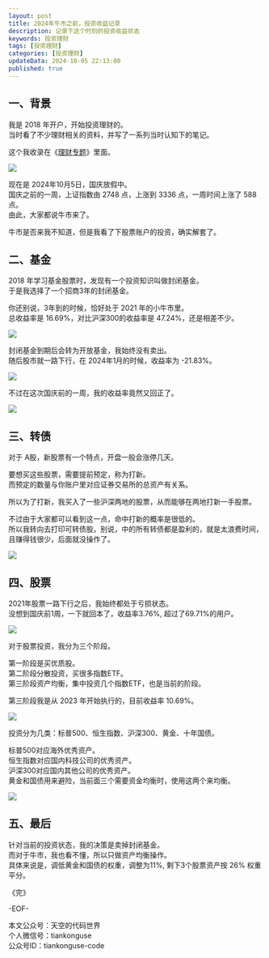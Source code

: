 ```yaml
---
layout: post  
title: 2024年牛市之前，投资收益记录    
description: 记录下这个时刻的投资收益状态      
keywords: 投资理财    
tags: [投资理财]  
categories: [投资理财]  
updateData: 2024-10-05 22:13:00  
published: true  
---
```



## 一、背景  


我是 2018 年开户，开始投资理财的。  
当时看了不少理财相关的资料，并写了一系列当时认知下的笔记。  


这个我收录在《[理财专题](https://mp.weixin.qq.com/mp/homepage?__biz=MzI2NDA0NDM1MA==&hid=6&sn=c44635643396fb457e6f2f426c599cf1&scene=18#wechat_redirect)》里面。  


![](https://res2024.tiankonguse.com/images/2024/10/05/001.png) 



现在是 2024年10月5日，国庆放假中。  
国庆之前的一周，上证指数由 2748 点，上涨到 3336 点，一周时间上涨了 588 点。  
由此，大家都说牛市来了。  



牛市是否来我不知道，但是我看了下股票账户的投资，确实解套了。  


## 二、基金  


2018 年学习基金股票时，发现有一个投资知识叫做封闭基金。  
于是我选择了一个招商3年的封闭基金。  


你还别说，3年到的时候，恰好处于 2021 年的小牛市里。  
总收益率是 16.69%，对比沪深300的收益率是 47.24%，还是相差不少。  


![](https://res2024.tiankonguse.com/images/2024/10/05/002.png) 



封闭基金到期后会转为开放基金，我始终没有卖出。  
随后股市就一路下行，在 2024年1月的时候，收益率为 -21.83%。  


![](https://res2024.tiankonguse.com/images/2024/10/05/003.png) 



不过在这次国庆前的一周，我的收益率竟然又回正了。  


![](https://res2024.tiankonguse.com/images/2024/10/05/004.png) 
 


## 三、转债    


对于 A股，新股票有一个特点，开盘一般会涨停几天。  


要想买这些股票，需要提前预定，称为打新。  
而预定的数量与你账户里对应证券交易所的总资产有关系。  


所以为了打新，我买入了一些沪深两地的股票，从而能够在两地打新一手股票。  


不过由于大家都可以看到这一点，命中打新的概率是很低的。  
所以我转向去打印可转债股，别说，中的所有转债都是盈利的，就是太浪费时间，且赚得钱很少，后面就没操作了。  


![](https://res2024.tiankonguse.com/images/2024/10/05/005.png) 



## 四、股票  

2021年股票一路下行之后，我始终都处于亏损状态。  
没想到国庆前1周，一下就回本了，收益率3.76%, 超过了69.71%的用户。  


![](https://res2024.tiankonguse.com/images/2024/10/05/006.png) 



对于股票投资，我分为三个阶段。  


第一阶段是买优质股。  
第二阶段分散投资，买很多指数ETF。  
第三阶段资产均衡，集中投资几个指数ETF，也是当前的阶段。  


第三阶段我是从 2023 年开始执行的，目前收益率 10.69%。  


![](https://res2024.tiankonguse.com/images/2024/10/05/007.png) 


投资分为几类：标普500、恒生指数、沪深300、黄金、十年国债。  


标普500对应海外优秀资产。  
恒生指数对应国内科技公司的优秀资产。  
沪深300对应国内其他公司的优秀资产。  
黄金和国债用来避险，当前面三个需要资金均衡时，使用这两个来均衡。  



![](https://res2024.tiankonguse.com/images/2024/10/05/008.png) 


## 五、最后  


针对当前的投资状态，我的决策是卖掉封闭基金。  
而对于牛市，我也看不懂，所以只做资产均衡操作。  
具体来说是，调低黄金和国债的权重，调整为11%, 剩下3个股票资产按 26% 权重平分。  


《完》  


-EOF-  



本文公众号：天空的代码世界  
个人微信号：tiankonguse  
公众号ID：tiankonguse-code  
  

